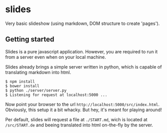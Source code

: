 slides
======

Very basic slideshow (using markdown, DOM structure to create 'pages').

## Getting started

Slides is a pure javascript application. However, you are required to run it from a server even when on your local machine. 

Slides already brings a simple server written in python, which is capable of translating markdown into html.

    $ npm install
    $ bower install
    $ python ./server/server.py
    $ Listening for request at localhost:5000 ...
    
Now point your browser to the url `http://localhost:5000/src/index.html`.
Obviously, this setup it a bit whacky. But hey, it's meant for playing around!

Per default, slides will request a file at `./START.md`, wich is located at `/src/START.de` and beeing translated into html on-the-fly by the server.

